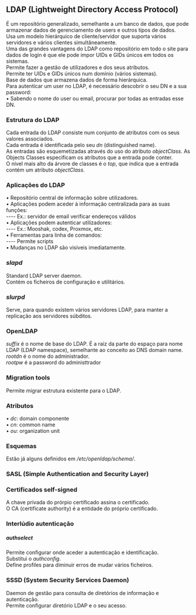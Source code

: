 ## LDAP (Lightweight Directory Access Protocol)
É um repositório generalizado, semelhante a um banco de dados, que pode armazenar dados de gerenciamento de users e outros tipos de dados.
<br />
Usa um modelo hierárquico de cliente/servidor que suporta vários servidores e vários clientes simultâneamente.
<br />
Uma das grandes vantagens do LDAP como repositório em todo o site para dados de login é que ele pode impor UIDs e GIDs únicos em todos os sistemas.
<br />
Permite fazer a gestão de utilizadores e dos seus atributos.
<br />
Permite ter UIDs e GIDs únicos num domínio (vários sistemas).
<br />
Base de dados que armazena dados de forma hierárquica.
<br />
Para autenticar um user no LDAP, é necessário descobrir o seu DN e a sua password: <br />
• Sabendo o nome do user ou email, procurar por todas as entradas esse DN.

### Estrutura do LDAP
Cada entrada do LDAP consiste num conjunto de atributos com os seus valores associados.
<br />
Cada entrada é identificada pelo seu *dn* (distinguished name).
<br />
As entradas são esquemetizadas através do uso do atributo *objectClass*. As Objects Classes especificam os atributos que a entrada pode conter.
<br />
O nível mais alto da árvore de classes é o *top*, que indica que a entrada contém um atributo *objectClass*.

### Aplicações do LDAP
• Repositório central de informação sobre utilizadores. <br />
• Aplicações podem aceder à informação centralizada para as suas funções: <br />
    ---- Ex.: servidor de email verificar endereços válidos <br />
• Aplicações podem autenticar utilizadores: <br />
    ---- Ex.: Mooshak, codex, Proxmox, etc. <br />
• Ferramentas para linha de comandos: <br />
    ---- Permite scripts <br />
• Mudanças no LDAP são visíveis imediatamente.

### *slapd*
Standard LDAP server daemon.
<br />
Contém os ficheiros de configuração e utilitários.

### *slurpd*
Serve, para quando existem vários servidores LDAP, para manter a replicação aos servidores súbditos.

### OpenLDAP
*suffix* é o nome de base do LDAP. É a raiz da parte do espaço para nome LDAP (LDAP namespace), semelhante ao conceito ao DNS domain name.
<br />
*rootdn* é o nome do administrador.
<br />
*rootpw* é a password do administtrador

### Migration tools
Permite migrar estrutura existente para o LDAP.

### Atributos
• *dc*: domain componente <br />
• *cn*: common name <br />
• *ou*: organization unit

### Esquemas
Estão já alguns definidos em */etc/openldap/schema/*.

### SASL (Simple Authentication and Security Layer)

### Certificados self-signed
A chave privada do prórpio certificado assina o certificado.
<br />
O CA (certificate authority) é a entidade do próprio certificado.

### Interlúdio autenticação
##### *authselect*
Permite configurar onde aceder a autenticação e identificação.
<br />
Substitui o *authconfig*.
<br />
Define profiles para diminuir erros de mudar vários ficheiros.

### SSSD (System Security Services Daemon)
Daemon de gestão para consulta de diretórios de informação e autenticação.
<br />
Permite configurar diretório LDAP e o seu acesso.
